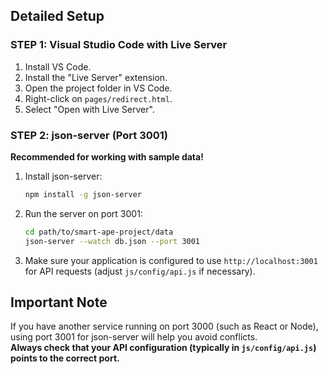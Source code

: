 
## Detailed Setup

### STEP 1: Visual Studio Code with Live Server
1. Install VS Code.
2. Install the "Live Server" extension.
3. Open the project folder in VS Code.
4. Right-click on `pages/redirect.html`.
5. Select "Open with Live Server".


### STEP 2: json-server (Port 3001)  
**Recommended for working with sample data!**
1. Install json-server:
    ```bash
    npm install -g json-server
    ```
2. Run the server on port 3001:
    ```bash
    cd path/to/smart-ape-project/data
    json-server --watch db.json --port 3001
    ```
3. Make sure your application is configured to use `http://localhost:3001` for API requests (adjust `js/config/api.js` if necessary).

## Important Note
If you have another service running on port 3000 (such as React or Node), using port 3001 for json-server will help you avoid conflicts.  
**Always check that your API configuration (typically in `js/config/api.js`) points to the correct port.**
